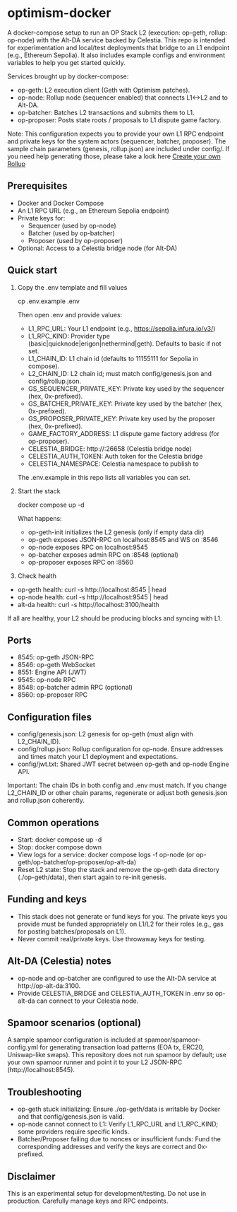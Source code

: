 # optimism-docker

A docker-compose setup to run an OP Stack L2 (execution: op-geth, rollup: op-node) with the Alt-DA service backed by Celestia. This repo is intended for experimentation and local/test deployments that bridge to an L1 endpoint (e.g., Ethereum Sepolia). It also includes example configs and environment variables to help you get started quickly.

Services brought up by docker-compose:
- op-geth: L2 execution client (Geth with Optimism patches).
- op-node: Rollup node (sequencer enabled) that connects L1<->L2 and to Alt-DA.
- op-batcher: Batches L2 transactions and submits them to L1.
- op-proposer: Posts state roots / proposals to L1 dispute game factory.

Note: This configuration expects you to provide your own L1 RPC endpoint and private keys for the system actors (sequencer, batcher, proposer). The sample chain parameters (genesis, rollup.json) are included under config/.
If you need help generating those, please take a look here [Create your own Rollup](https://sysrex.com/posts/create-your-won-rollup-opstack/)

## Prerequisites
- Docker and Docker Compose
- An L1 RPC URL (e.g., an Ethereum Sepolia endpoint)
- Private keys for:
  - Sequencer (used by op-node)
  - Batcher (used by op-batcher)
  - Proposer (used by op-proposer)
- Optional: Access to a Celestia bridge node (for Alt-DA)

## Quick start
1) Copy the .env template and fill values

   cp .env.example .env

   Then open .env and provide values:
   - L1_RPC_URL: Your L1 endpoint (e.g., https://sepolia.infura.io/v3/<KEY>)
   - L1_RPC_KIND: Provider type (basic|quicknode|erigon|nethermind|geth). Defaults to basic if not set.
   - L1_CHAIN_ID: L1 chain id (defaults to 11155111 for Sepolia in compose).
   - L2_CHAIN_ID: L2 chain id; must match config/genesis.json and config/rollup.json.
   - GS_SEQUENCER_PRIVATE_KEY: Private key used by the sequencer (hex, 0x-prefixed).
   - GS_BATCHER_PRIVATE_KEY: Private key used by the batcher (hex, 0x-prefixed).
   - GS_PROPOSER_PRIVATE_KEY: Private key used by the proposer (hex, 0x-prefixed).
   - GAME_FACTORY_ADDRESS: L1 dispute game factory address (for op-proposer).
   - CELESTIA_BRIDGE: http://<host>:26658 (Celestia bridge node)
   - CELESTIA_AUTH_TOKEN: Auth token for the Celestia bridge
   - CELESTIA_NAMESPACE: Celestia namespace to publish to

   The .env.example in this repo lists all variables you can set.

2) Start the stack

   docker compose up -d

   What happens:
   - op-geth-init initializes the L2 genesis (only if empty data dir)
   - op-geth exposes JSON-RPC on localhost:8545 and WS on :8546
   - op-node exposes RPC on localhost:9545
   - op-batcher exposes admin RPC on :8548 (optional)
   - op-proposer exposes RPC on :8560

3) Check health
- op-geth health: curl -s http://localhost:8545 | head
- op-node health: curl -s http://localhost:9545 | head
- alt-da health: curl -s http://localhost:3100/health

If all are healthy, your L2 should be producing blocks and syncing with L1.

## Ports
- 8545: op-geth JSON-RPC
- 8546: op-geth WebSocket
- 8551: Engine API (JWT)
- 9545: op-node RPC
- 8548: op-batcher admin RPC (optional)
- 8560: op-proposer RPC

## Configuration files
- config/genesis.json: L2 genesis for op-geth (must align with L2_CHAIN_ID).
- config/rollup.json: Rollup configuration for op-node. Ensure addresses and times match your L1 deployment and expectations.
- config/jwt.txt: Shared JWT secret between op-geth and op-node Engine API.

Important: The chain IDs in both config and .env must match. If you change L2_CHAIN_ID or other chain params, regenerate or adjust both genesis.json and rollup.json coherently.

## Common operations
- Start: docker compose up -d
- Stop: docker compose down
- View logs for a service: docker compose logs -f op-node (or op-geth/op-batcher/op-proposer/op-alt-da)
- Reset L2 state: Stop the stack and remove the op-geth data directory (./op-geth/data), then start again to re-init genesis.

## Funding and keys
- This stack does not generate or fund keys for you. The private keys you provide must be funded appropriately on L1/L2 for their roles (e.g., gas for posting batches/proposals on L1).
- Never commit real/private keys. Use throwaway keys for testing.

## Alt-DA (Celestia) notes
- op-node and op-batcher are configured to use the Alt-DA service at http://op-alt-da:3100.
- Provide CELESTIA_BRIDGE and CELESTIA_AUTH_TOKEN in .env so op-alt-da can connect to your Celestia node.

## Spamoor scenarios (optional)
A sample spamoor configuration is included at spamoor/spamoor-config.yml for generating transaction load patterns (EOA tx, ERC20, Uniswap-like swaps). This repository does not run spamoor by default; use your own spamoor runner and point it to your L2 JSON-RPC (http://localhost:8545).

## Troubleshooting
- op-geth stuck initializing: Ensure ./op-geth/data is writable by Docker and that config/genesis.json is valid.
- op-node cannot connect to L1: Verify L1_RPC_URL and L1_RPC_KIND; some providers require specific kinds.
- Batcher/Proposer failing due to nonces or insufficient funds: Fund the corresponding addresses and verify the keys are correct and 0x-prefixed.

## Disclaimer
This is an experimental setup for development/testing. Do not use in production. Carefully manage keys and RPC endpoints.